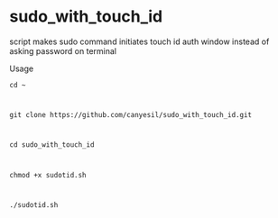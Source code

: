 # sudo_with_touch_id
script makes sudo command initiates touch id auth window instead of asking password on terminal

Usage

    cd ~
#    
    git clone https://github.com/canyesil/sudo_with_touch_id.git
#
    cd sudo_with_touch_id
#
    chmod +x sudotid.sh
#   
    ./sudotid.sh
